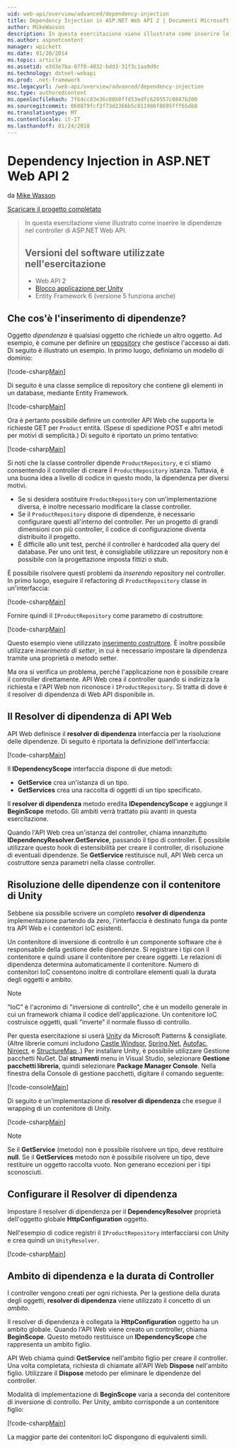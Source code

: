 ```yaml
---
uid: web-api/overview/advanced/dependency-injection
title: Dependency Injection in ASP.NET Web API 2 | Documenti Microsoft
author: MikeWasson
description: In questa esercitazione viene illustrato come inserire le dipendenze nel controller di ASP.NET Web API. Versioni del software utilizzate nell'esercitazione di Web API 2 Unity Application Block...
ms.author: aspnetcontent
manager: wpickett
ms.date: 01/20/2014
ms.topic: article
ms.assetid: e3d3e7ba-87f0-4032-bdd3-31f3c1aa9d9c
ms.technology: dotnet-webapi
ms.prod: .net-framework
msc.legacyurl: /web-api/overview/advanced/dependency-injection
msc.type: authoredcontent
ms.openlocfilehash: 7f64cc83e36c80b0ffd53edfc629557c0847b200
ms.sourcegitcommit: 060879fcf3f73d2366b5c811986f8695fff65db8
ms.translationtype: MT
ms.contentlocale: it-IT
ms.lasthandoff: 01/24/2018
---
```

<a name="dependency-injection-in-aspnet-web-api-2"></a>Dependency Injection in ASP.NET Web API 2
====================
da [Mike Wasson](https://github.com/MikeWasson)

[Scaricare il progetto completato](http://code.msdn.microsoft.com/ASP-NET-Web-API-Tutorial-468ee148)

> In questa esercitazione viene illustrato come inserire le dipendenze nel controller di ASP.NET Web API.
> 
> ## <a name="software-versions-used-in-the-tutorial"></a>Versioni del software utilizzate nell'esercitazione
> 
> 
> - Web API 2
> - [Blocco applicazione per Unity](https://www.nuget.org/packages/Unity/)
> - Entity Framework 6 (versione 5 funziona anche)


## <a name="what-is-dependency-injection"></a>Che cos'è l'inserimento di dipendenze?

Oggetto *dipendenza* è qualsiasi oggetto che richiede un altro oggetto. Ad esempio, è comune per definire un [repository](http://martinfowler.com/eaaCatalog/repository.html) che gestisce l'accesso ai dati. Di seguito è illustrato un esempio. In primo luogo, definiamo un modello di dominio:

[!code-csharp[Main](dependency-injection/samples/sample1.cs)]

Di seguito è una classe semplice di repository che contiene gli elementi in un database, mediante Entity Framework.

[!code-csharp[Main](dependency-injection/samples/sample2.cs)]

Ora è pertanto possibile definire un controller API Web che supporta le richieste GET per `Product` entità. (Spese di spedizione POST e altri metodi per motivi di semplicità.) Di seguito è riportato un primo tentativo:

[!code-csharp[Main](dependency-injection/samples/sample3.cs)]

Si noti che la classe controller dipende `ProductRepository`, e ci stiamo consentendo il controller di creare il `ProductRepository` istanza. Tuttavia, è una buona idea a livello di codice in questo modo, la dipendenza per diversi motivi.

- Se si desidera sostituire `ProductRepository` con un'implementazione diversa, è inoltre necessario modificare la classe controller.
- Se il `ProductRepository` dispone di dipendenze, è necessario configurare questi all'interno del controller. Per un progetto di grandi dimensioni con più controller, il codice di configurazione diventa distribuito il progetto.
- È difficile allo unit test, perché il controller è hardcoded alla query del database. Per uno unit test, è consigliabile utilizzare un repository non è possibile con la progettazione imposta fittizi o stub.

È possibile risolvere questi problemi da *inserendo* repository nel controller. In primo luogo, eseguire il refactoring di `ProductRepository` classe in un'interfaccia:

[!code-csharp[Main](dependency-injection/samples/sample4.cs)]

Fornire quindi il `IProductRepository` come parametro di costruttore:

[!code-csharp[Main](dependency-injection/samples/sample5.cs)]

Questo esempio viene utilizzato [inserimento costruttore](http://www.martinfowler.com/articles/injection.html#FormsOfDependencyInjection). È inoltre possibile utilizzare *inserimento di setter*, in cui è necessario impostare la dipendenza tramite una proprietà o metodo setter.

Ma ora si verifica un problema, perché l'applicazione non è possibile creare il controller direttamente. API Web crea il controller quando si indirizza la richiesta e l'API Web non riconosce i `IProductRepository`. Si tratta di dove è il resolver di dipendenza di Web API disponibile in.

## <a name="the-web-api-dependency-resolver"></a>Il Resolver di dipendenza di API Web

API Web definisce il **resolver di dipendenza** interfaccia per la risoluzione delle dipendenze. Di seguito è riportata la definizione dell'interfaccia:

[!code-csharp[Main](dependency-injection/samples/sample6.cs)]

Il **IDependencyScope** interfaccia dispone di due metodi:

- **GetService** crea un'istanza di un tipo.
- **GetServices** crea una raccolta di oggetti di un tipo specificato.

Il **resolver di dipendenza** metodo eredita **IDependencyScope** e aggiunge il **BeginScope** metodo. Gli ambiti verrà trattato più avanti in questa esercitazione.

Quando l'API Web crea un'istanza del controller, chiama innanzitutto **IDependencyResolver.GetService**, passando il tipo di controller. È possibile utilizzare questo hook di estensibilità per creare il controller, di risoluzione di eventuali dipendenze. Se **GetService** restituisce null, API Web cerca un costruttore senza parametri nella classe controller.

## <a name="dependency-resolution-with-the-unity-container"></a>Risoluzione delle dipendenze con il contenitore di Unity

Sebbene sia possibile scrivere un completo **resolver di dipendenza** implementazione partendo da zero, l'interfaccia è destinato funga da ponte tra API Web e i contenitori IoC esistenti.

Un contenitore di inversione di controllo è un componente software che è responsabile della gestione delle dipendenze. Si registrare i tipi con il contenitore e quindi usare il contenitore per creare oggetti. Le relazioni di dipendenza determina automaticamente il contenitore. Numero di contenitori IoC consentono inoltre di controllare elementi quali la durata degli oggetti e ambito.

> [!NOTE]
> "IoC" è l'acronimo di "inversione di controllo", che è un modello generale in cui un framework chiama il codice dell'applicazione. Un contenitore IoC costruisce oggetti, quali "inverte" il normale flusso di controllo.


Per questa esercitazione si userà [Unity](https://msdn.microsoft.com/library/ff647202.aspx) da Microsoft Patterns &amp; consigliate. (Altre librerie comuni includono [Castle Windsor](http://www.castleproject.org/), [Spring.Net](http://www.springframework.net/), [Autofac](https://code.google.com/p/autofac/), [Ninject](http://www.ninject.org/), e [StructureMap ](http://docs.structuremap.net/).) Per installare Unity, è possibile utilizzare Gestione pacchetti NuGet. Dal **strumenti** menu in Visual Studio, selezionare **Gestione pacchetti libreria**, quindi selezionare **Package Manager Console**. Nella finestra della Console di gestione pacchetti, digitare il comando seguente:

[!code-console[Main](dependency-injection/samples/sample7.cmd)]

Di seguito è un'implementazione di **resolver di dipendenza** che esegue il wrapping di un contenitore di Unity.

[!code-csharp[Main](dependency-injection/samples/sample8.cs)]

> [!NOTE]
> Se il **GetService** (metodo) non è possibile risolvere un tipo, deve restituire **null**. Se il **GetServices** metodo non è possibile risolvere un tipo, deve restituire un oggetto raccolta vuoto. Non generano eccezioni per i tipi sconosciuti.


## <a name="configuring-the-dependency-resolver"></a>Configurare il Resolver di dipendenza

Impostare il resolver di dipendenza per il **DependencyResolver** proprietà dell'oggetto globale **HttpConfiguration** oggetto.

Nell'esempio di codice registri il `IProductRepository` interfacciarsi con Unity e crea quindi un `UnityResolver`.

[!code-csharp[Main](dependency-injection/samples/sample9.cs)]

## <a name="dependency-scope-and-controller-lifetime"></a>Ambito di dipendenza e la durata di Controller

I controller vengono creati per ogni richiesta. Per la gestione della durata degli oggetti, **resolver di dipendenza** viene utilizzato il concetto di un *ambito*.

Il resolver di dipendenza è collegata la **HttpConfiguration** oggetto ha un ambito globale. Quando l'API Web viene creato un controller, chiama **BeginScope**. Questo metodo restituisce un **IDependencyScope** che rappresenta un ambito figlio.

API Web chiama quindi **GetService** nell'ambito figlio per creare il controller. Una volta completata, richiesta di chiamate all'API Web **Dispose** nell'ambito figlio. Utilizzare il **Dispose** metodo per eliminare le dipendenze del controller.

Modalità di implementazione di **BeginScope** varia a seconda del contenitore di inversione di controllo. Per Unity, ambito corrisponde a un contenitore figlio:

[!code-csharp[Main](dependency-injection/samples/sample10.cs)]

La maggior parte dei contenitori IoC dispongono di equivalenti simili.
